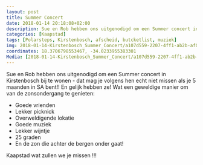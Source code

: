 ```yaml
---
layout: post
title: Summer Concert
date: 2018-01-14 20:18:08+02:00
description: Sue en Rob hebben ons uitgenodigd om een Summer concert in Kirstenbosch bij te wonen - dat mag je volgens hen echt niet missen als je 5 maanden in SA bent!! 
categories: [Kaapstad]
tags: [Polarsteps, Kirstenbosch, afscheid, butcketlist, muziek]
img: 2018-01-14-Kirstenbosch_Summer_Concert/a107d559-2207-4ff1-ab2b-af0fbfab9b9a_image.jpg
coordinates: 18.3706798553467, -34.0233955383301
Media: [2018-01-14-Kirstenbosch_Summer_Concert/a107d559-2207-4ff1-ab2b-af0fbfab9b9a_large_image.jpg, 2018-01-14-Kirstenbosch_Summer_Concert/c2f98fd2-fb09-4358-9771-1c18ac22a6e5_large_image.jpg, 2018-01-14-Kirstenbosch_Summer_Concert/06227e50-bb59-49c2-8fcb-7abd920a8d23_large_image.jpg, 2018-01-14-Kirstenbosch_Summer_Concert/06d3efb9-30f1-4e8e-a588-fa7735865ee4_large_image.jpg, 2018-01-14-Kirstenbosch_Summer_Concert/fef84a0d-81cb-41bf-9129-766437348a1a_large_image.jpg, 2018-01-14-Kirstenbosch_Summer_Concert/a5a16113-46d5-4f67-a97e-a032f30c4c2c_large_image.jpg, 2018-01-14-Kirstenbosch_Summer_Concert/3b5cc3e9-bd1c-406a-a820-80db7a201ac9_large_image.jpg, 2018-01-14-Kirstenbosch_Summer_Concert/97808444-b35f-4866-842a-c8d9e223a8cf_large_image.jpg, 2018-01-14-Kirstenbosch_Summer_Concert/fc2360c4-61f2-4d6b-b7fb-d902c862c4a6_large_image.jpg, 2018-01-14-Kirstenbosch_Summer_Concert/5c88c5ee-7c46-40f2-8fbc-a37f6bcf855d_large_image.jpg, 2018-01-14-Kirstenbosch_Summer_Concert/c22d47d0-97b4-4cad-8dc9-2e9018333eac_large_image.jpg, 2018-01-14-Kirstenbosch_Summer_Concert/0f0a11dc-3795-445a-a499-7efa1156a565_large_image.jpg, 2018-01-14-Kirstenbosch_Summer_Concert/496945a6-847d-4bcb-bfa4-158421a40b61_large_image.jpg, 2018-01-14-Kirstenbosch_Summer_Concert/58d94ef1-e1fa-467d-806b-e7b22c2b5ca3_large_image.jpg, 2018-01-14-Kirstenbosch_Summer_Concert/ac8f8b65-2d53-4006-9177-0916c7c8285d_large_image.jpg]
---
```

Sue en Rob hebben ons uitgenodigd om een Summer concert in Kirstenbosch bij te wonen - dat mag je volgens hen echt niet missen als je 5 maanden in SA bent!! En gelijk hebben ze! Wat een geweldige manier om van de zonsondergang te genieten: 
* Goede vrienden
* Lekker picknick
* Overweldigende lokatie 
* Goede muziek
* Lekker wijntje
* 25 graden
* En de zon die achter de bergen onder gaat! 

Kaapstad wat zullen we je missen !!! 
